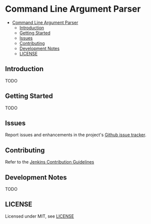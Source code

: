 # Command Line Argument Parser

- [Command Line Argument Parser](#command-line-argument-parser)
  - [Introduction](#introduction)
  - [Getting Started](#getting-started)
  - [Issues](#issues)
  - [Contributing](#contributing)
  - [Development Notes](#development-notes)
  - [LICENSE](#license)

## Introduction

TODO

## Getting Started

TODO

## Issues

Report issues and enhancements in the project's [Github issue tracker](https://github.com/spmeesseman/arg-parser/issues).

## Contributing

Refer to the [Jenkins Contribution Guidelines](https://github.com/spmeesseman/.github/blob/master/CONTRIBUTING.md)

## Development Notes

TODO

## LICENSE

Licensed under MIT, see [LICENSE](LICENSE.md)
